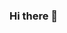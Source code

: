 ### Hi there 👋

<!--
**margostino/margostino** is a ✨ _special_ ✨ repository because its `README.md` (this file) appears on your GitHub profile.

I'm a Software Engineer. Deeply interested in highly concurrent and distributed environments, reactive and event-driven architecture, performance and resiliency.

Here are some ideas to get you started:

- 👨‍💻 I'm a Software Engineer.
- 🌱 Deeply interested in highly concurrent and distributed environments, reactive and event-driven architecture, performance and resiliency.
- 👯 I’m looking to collaborate on climate change initiatives
- 💬 Ask me about whatever 😄
- 📫 How to reach me: [margostino.com](https://margostino.com)
-->

